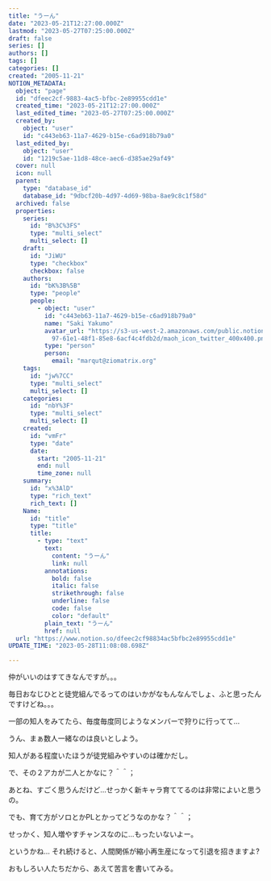 ```yaml
---
title: "うーん"
date: "2023-05-21T12:27:00.000Z"
lastmod: "2023-05-27T07:25:00.000Z"
draft: false
series: []
authors: []
tags: []
categories: []
created: "2005-11-21"
NOTION_METADATA:
  object: "page"
  id: "dfeec2cf-9883-4ac5-bfbc-2e89955cdd1e"
  created_time: "2023-05-21T12:27:00.000Z"
  last_edited_time: "2023-05-27T07:25:00.000Z"
  created_by:
    object: "user"
    id: "c443eb63-11a7-4629-b15e-c6ad918b79a0"
  last_edited_by:
    object: "user"
    id: "1219c5ae-11d8-48ce-aec6-d385ae29af49"
  cover: null
  icon: null
  parent:
    type: "database_id"
    database_id: "9dbcf20b-4d97-4d69-98ba-8ae9c8c1f58d"
  archived: false
  properties:
    series:
      id: "B%3C%3FS"
      type: "multi_select"
      multi_select: []
    draft:
      id: "JiWU"
      type: "checkbox"
      checkbox: false
    authors:
      id: "bK%3B%5B"
      type: "people"
      people:
        - object: "user"
          id: "c443eb63-11a7-4629-b15e-c6ad918b79a0"
          name: "Saki Yakumo"
          avatar_url: "https://s3-us-west-2.amazonaws.com/public.notion-static.com/3ad1c4\
            97-61e1-48f1-85e8-6acf4c4fdb2d/maoh_icon_twitter_400x400.png"
          type: "person"
          person:
            email: "marqut@ziomatrix.org"
    tags:
      id: "jw%7CC"
      type: "multi_select"
      multi_select: []
    categories:
      id: "nbY%3F"
      type: "multi_select"
      multi_select: []
    created:
      id: "vmFr"
      type: "date"
      date:
        start: "2005-11-21"
        end: null
        time_zone: null
    summary:
      id: "x%3AlD"
      type: "rich_text"
      rich_text: []
    Name:
      id: "title"
      type: "title"
      title:
        - type: "text"
          text:
            content: "うーん"
            link: null
          annotations:
            bold: false
            italic: false
            strikethrough: false
            underline: false
            code: false
            color: "default"
          plain_text: "うーん"
          href: null
  url: "https://www.notion.so/dfeec2cf98834ac5bfbc2e89955cdd1e"
UPDATE_TIME: "2023-05-28T11:08:08.698Z"

---
```

<link rel="stylesheet" href="https://cdn.jsdelivr.net/npm/katex@0.16.2/dist/katex.min.css" integrity="sha384-bYdxxUwYipFNohQlHt0bjN/LCpueqWz13HufFEV1SUatKs1cm4L6fFgCi1jT643X" crossorigin="anonymous">


仲がいいのはすてきなんですが。。。


毎日おなじひとと徒党組んでるってのはいかがなもんなんでしょ、ふと思ったんですけどね。。。


一部の知人をみてたら、毎度毎度同じようなメンバーで狩りに行ってて…


うん、まぁ数人一緒なのは良いとしよう。


知人がある程度いたほうが徒党組みやすいのは確かだし。


で、その２アカが二人とかなに？＾＾；


あとね、すごく思うんだけど…せっかく新キャラ育ててるのは非常によいと思うの。


でも、育て方がソロとかPLとかってどうなのかな？＾＾；


せっかく、知人増やすチャンスなのに…もったいないよー。


というかね… それ続けると、人間関係が縮小再生産になって引退を招きますよ?


おもしろい人たちだから、あえて苦言を書いてみる。

